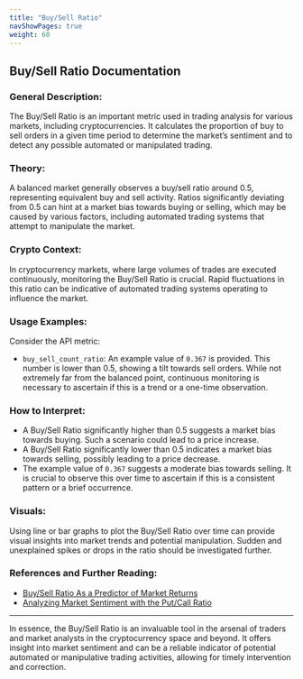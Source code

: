 ```yaml
---
title: "Buy/Sell Ratio"
navShowPages: true
weight: 60
---
```


## Buy/Sell Ratio Documentation

### **General Description:**
The Buy/Sell Ratio is an important metric used in trading analysis for various markets, including cryptocurrencies. It calculates the proportion of buy to sell orders in a given time period to determine the market’s sentiment and to detect any possible automated or manipulated trading.

### **Theory:**
A balanced market generally observes a buy/sell ratio around 0.5, representing equivalent buy and sell activity. Ratios significantly deviating from 0.5 can hint at a market bias towards buying or selling, which may be caused by various factors, including automated trading systems that attempt to manipulate the market.

### **Crypto Context:**
In cryptocurrency markets, where large volumes of trades are executed continuously, monitoring the Buy/Sell Ratio is crucial. Rapid fluctuations in this ratio can be indicative of automated trading systems operating to influence the market.

### **Usage Examples:**
Consider the API metric:

- `buy_sell_count_ratio`: An example value of `0.367` is provided. This number is lower than 0.5, showing a tilt towards sell orders. While not extremely far from the balanced point, continuous monitoring is necessary to ascertain if this is a trend or a one-time observation.

### **How to Interpret:**
- A Buy/Sell Ratio significantly higher than 0.5 suggests a market bias towards buying. Such a scenario could lead to a price increase.
- A Buy/Sell Ratio significantly lower than 0.5 indicates a market bias towards selling, possibly leading to a price decrease.
- The example value of `0.367` suggests a moderate bias towards selling. It is crucial to observe this over time to ascertain if this is a consistent pattern or a brief occurrence.

### **Visuals:**
Using line or bar graphs to plot the Buy/Sell Ratio over time can provide visual insights into market trends and potential manipulation. Sudden and unexplained spikes or drops in the ratio should be investigated further.

### **References and Further Reading:**
- [Buy/Sell Ratio As a Predictor of Market Returns](https://www.aaii.com/journal/article/buy-sell-ratio-as-a-predictor-of-market-returns)
- [Analyzing Market Sentiment with the Put/Call Ratio](https://www.investopedia.com/articles/active-trading/051215/analyzing-market-sentiment-putcall-ratio.asp)

---

In essence, the Buy/Sell Ratio is an invaluable tool in the arsenal of traders and market analysts in the cryptocurrency space and beyond. It offers insight into market sentiment and can be a reliable indicator of potential automated or manipulative trading activities, allowing for timely intervention and correction.